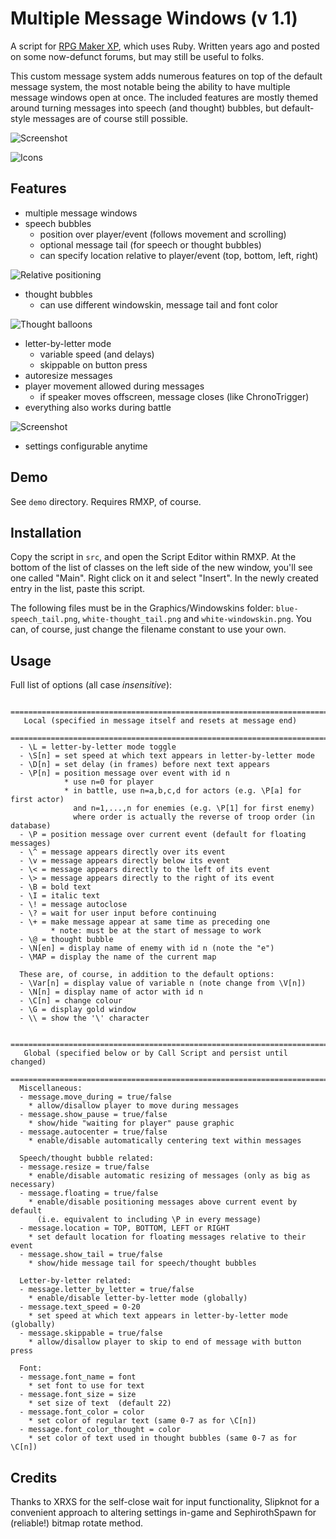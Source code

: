 Multiple Message Windows (v 1.1)
===

A script for [RPG Maker XP](http://en.wikipedia.org/wiki/RPG_Maker_XP), which uses Ruby. Written years ago and posted on some now-defunct forums, but may still be useful to folks.

This custom message system adds numerous features on top of the default message system, the most notable being the ability to have multiple message windows open at once. The included features are mostly themed around turning messages into speech (and thought) bubbles, but default-style messages are of course still possible.

![Screenshot](http://s88387243.onlinehome.us/rmxp/multiple_message_windows/hands_off.png)

![Icons](http://s88387243.onlinehome.us/rmxp/multiple_message_windows/icons.png)


Features
---

* multiple message windows
* speech bubbles
   * position over player/event (follows movement and scrolling)
   * optional message tail (for speech or thought bubbles)
   * can specify location relative to player/event (top, bottom, left, right)

![Relative positioning](http://s88387243.onlinehome.us/rmxp/multiple_message_windows/balloon_locations.png)

* thought bubbles
   * can use different windowskin, message tail and font color

![Thought balloons](http://s88387243.onlinehome.us/rmxp/multiple_message_windows/thought_balloon.png)

* letter-by-letter mode
   * variable speed (and delays)
   * skippable on button press
* autoresize messages
* player movement allowed during messages
   * if speaker moves offscreen, message closes (like ChronoTrigger)
* everything also works during battle

![Screenshot](http://s88387243.onlinehome.us/rmxp/multiple_message_windows/smacktalk.png)

* settings configurable anytime

Demo
---

See `demo` directory. Requires RMXP, of course.

Installation
---
Copy the script in `src`, and open the Script Editor within RMXP. At the bottom of the list of classes on the left side of the new window, you'll see one called "Main". Right click on it and select "Insert". In the newly created entry in the list, paste this script.

The following files must be in the Graphics/Windowskins folder: `blue-speech_tail.png`, `white-thought_tail.png` and `white-windowskin.png`. You can, of course, just change the filename constant to use your own.

Usage
---

Full list of options (all case *insensitive*):
  
```
  =============================================================================
   Local (specified in message itself and resets at message end)
  =============================================================================
  - \L = letter-by-letter mode toggle
  - \S[n] = set speed at which text appears in letter-by-letter mode
  - \D[n] = set delay (in frames) before next text appears
  - \P[n] = position message over event with id n
            * use n=0 for player
            * in battle, use n=a,b,c,d for actors (e.g. \P[a] for first actor)
              and n=1,...,n for enemies (e.g. \P[1] for first enemy)
              where order is actually the reverse of troop order (in database)
  - \P = position message over current event (default for floating messages)
  - \^ = message appears directly over its event
  - \v = message appears directly below its event
  - \< = message appears directly to the left of its event
  - \> = message appears directly to the right of its event
  - \B = bold text
  - \I = italic text
  - \! = message autoclose
  - \? = wait for user input before continuing
  - \+ = make message appear at same time as preceding one
         * note: must be at the start of message to work
  - \@ = thought bubble
  - \N[en] = display name of enemy with id n (note the "e")
  - \MAP = display the name of the current map

  These are, of course, in addition to the default options:
  - \Var[n] = display value of variable n (note change from \V[n])
  - \N[n] = display name of actor with id n
  - \C[n] = change colour
  - \G = display gold window
  - \\ = show the '\' character
  
  =============================================================================
   Global (specified below or by Call Script and persist until changed)
  =============================================================================
  Miscellaneous:
  - message.move_during = true/false
    * allow/disallow player to move during messages
  - message.show_pause = true/false
    * show/hide "waiting for player" pause graphic
  - message.autocenter = true/false
    * enable/disable automatically centering text within messages
  
  Speech/thought bubble related:
  - message.resize = true/false
    * enable/disable automatic resizing of messages (only as big as necessary)
  - message.floating = true/false
    * enable/disable positioning messages above current event by default
      (i.e. equivalent to including \P in every message)
  - message.location = TOP, BOTTOM, LEFT or RIGHT
    * set default location for floating messages relative to their event
  - message.show_tail = true/false
    * show/hide message tail for speech/thought bubbles

  Letter-by-letter related:
  - message.letter_by_letter = true/false
    * enable/disable letter-by-letter mode (globally)
  - message.text_speed = 0-20
    * set speed at which text appears in letter-by-letter mode (globally)
  - message.skippable = true/false
    * allow/disallow player to skip to end of message with button press

  Font:
  - message.font_name = font
    * set font to use for text
  - message.font_size = size
    * set size of text  (default 22)
  - message.font_color = color
    * set color of regular text (same 0-7 as for \C[n])
  - message.font_color_thought = color
    * set color of text used in thought bubbles (same 0-7 as for \C[n])

```  

Credits
---

Thanks to XRXS for the self-close wait for input functionality, Slipknot for a convenient approach to altering settings in-game and SephirothSpawn for (reliable!) bitmap rotate method.
